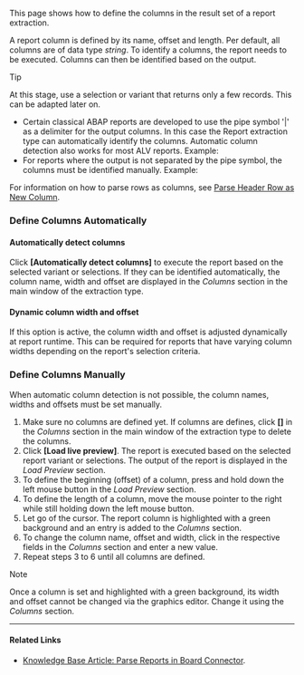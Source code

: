 This page shows how to define the columns in the result set of a report extraction.

A report column is defined by its name, offset and length. Per default, all columns are of data type *string*. To identify a columns, the report needs to be executed. Columns can then be identified based on the output.

Tip

At this stage, use a selection or variant that returns only a few records. This can be adapted later on.

- Certain classical ABAP reports are developed to use the pipe symbol '|' as a delimiter for the output columns. In this case the Report extraction type can automatically identify the columns. Automatic column detection also works for most ALV reports. Example:
- For reports where the output is not separated by the pipe symbol, the columns must be identified manually. Example:

For information on how to parse rows as columns, see [Parse Header Row as New Column](../report-rows-define/#parse-header-row-as-new-column).

### Define Columns Automatically

#### Automatically detect columns

Click **[Automatically detect columns]** to execute the report based on the selected variant or selections. If they can be identified automatically, the column name, width and offset are displayed in the *Columns* section in the main window of the extraction type.

#### Dynamic column width and offset

If this option is active, the column width and offset is adjusted dynamically at report runtime. This can be required for reports that have varying column widths depending on the report's selection criteria.

### Define Columns Manually

When automatic column detection is not possible, the column names, widths and offsets must be set manually.

1. Make sure no columns are defined yet. If columns are defines, click **[]** in the *Columns* section in the main window of the extraction type to delete the columns.
1. Click **[Load live preview]**. The report is executed based on the selected report variant or selections. The output of the report is displayed in the *Load Preview* section.
1. To define the beginning (offset) of a column, press and hold down the left mouse button in the *Load Preview* section.
1. To define the length of a column, move the mouse pointer to the right while still holding down the left mouse button.
1. Let go of the cursor. The report column is highlighted with a green background and an entry is added to the *Columns* section.
1. To change the column name, offset and width, click in the respective fields in the *Columns* section and enter a new value.
1. Repeat steps 3 to 6 until all columns are defined.

Note

Once a column is set and highlighted with a green background, its width and offset cannot be changed via the graphics editor. Change it using the *Columns* section.

______________________________________________________________________

#### Related Links

- [Knowledge Base Article: Parse Reports in Board Connector](../../../knowledge-base/parse-reports/).
